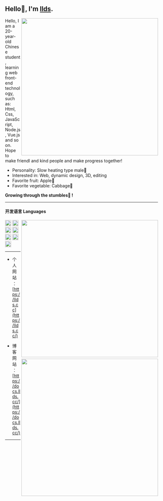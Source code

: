 ## Hello👋, I'm [llds](https://www.llds.cc).

<img align="right" width="450" src="https://cdn.jsdelivr.net/gh/lldscc/imageBed/githubImage/20240514/bg.svg">

Hello, I am a 20-year-old Chinese student, learning web front-end technology, such as: Html, Css, JavaScript, Node.js, Vue.js and so on. Hope to make friendl and kind people and make progress together!
​
+ Personality: Slow heating type male🧒
+ Interested in: Web, dynamic design, 3D, editing
+ Favorite fruit: Apple🍎
+ Favorite vegetable: Cabbage🥬

<strong>Growing through the stumbles💪 !</strong>

---
#### 开发语言 Languages

<img align="right" width="450" src="https://github-readme-stats.vercel.app/api/top-langs/?username=llds66&layout=compact"/>

<img align="right" width="450" style="margin-top:5px"  src="https://github-readme-stats.vercel.app/api?username=llds66&show_icons=true&layout=compact"/>


<code><img height="20" src="https://cdn.jsdelivr.net/gh/lldscc/imageBed/githubImage/20240524/html.png" alt="html" /></code>
<code><img height="20" src="https://cdn.jsdelivr.net/gh/lldscc/imageBed/githubImage/20240524/css.png" alt="css" /></code>
<code><img height="20" src="https://cdn.jsdelivr.net/gh/lldscc/imageBed/githubImage/20240524/javascript.png" alt="javascript" /></code>
<code><img height="20" src="https://cdn.jsdelivr.net/gh/lldscc/imageBed/githubImage/20240524/typescript.png" alt="typescript" /></code>
<code><img height="20" src="https://cdn.jsdelivr.net/gh/lldscc/imageBed/githubImage/20240524/vue.png" alt="vue" /></code>
<code><img height="20" src="https://cdn.jsdelivr.net/gh/lldscc/imageBed/githubImage/20240524/node.png" alt="node" /></code>
<code><img height="20" src="https://cdn.jsdelivr.net/gh/lldscc/imageBed/githubImage/20240524/202408201151638.png" alt="nuxt" /></code>


---
+ 个人网站：[https://llds.cc](https://llds.cc/)

+ 博客网站：[https://docs.llds.cc/](https://docs.llds.cc/)

---
